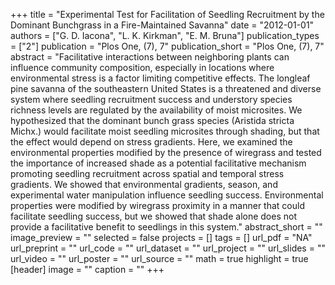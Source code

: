 +++
title = "Experimental Test for Facilitation of Seedling Recruitment by the Dominant Bunchgrass in a Fire-Maintained Savanna"
date = "2012-01-01"
authors = ["G. D. Iacona", "L. K. Kirkman", "E. M. Bruna"]
publication_types = ["2"]
publication = "Plos One, (7), 7"
publication_short = "Plos One, (7), 7"
abstract = "Facilitative interactions between neighboring plants can influence community composition, especially in locations where environmental stress is a factor limiting competitive effects. The longleaf pine savanna of the southeastern United States is a threatened and diverse system where seedling recruitment success and understory species richness levels are regulated by the availability of moist microsites. We hypothesized that the dominant bunch grass species (Aristida stricta Michx.) would facilitate moist seedling microsites through shading, but that the effect would depend on stress gradients. Here, we examined the environmental properties modified by the presence of wiregrass and tested the importance of increased shade as a potential facilitative mechanism promoting seedling recruitment across spatial and temporal stress gradients. We showed that environmental gradients, season, and experimental water manipulation influence seedling success. Environmental properties were modified by wiregrass proximity in a manner that could facilitate seedling success, but we showed that shade alone does not provide a facilitative benefit to seedlings in this system."
abstract_short = ""
image_preview = ""
selected = false
projects = []
tags = []
url_pdf = "NA"
url_preprint = ""
url_code = ""
url_dataset = ""
url_project = ""
url_slides = ""
url_video = ""
url_poster = ""
url_source = ""
math = true
highlight = true
[header]
image = ""
caption = ""
+++
